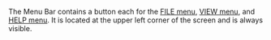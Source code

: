 The Menu Bar contains a button each for the [FILE
menu](FILE_menu "wikilink"), [VIEW menu](VIEW_menu "wikilink"), and
[HELP menu](HELP_menu "wikilink"). It is located at the upper left
corner of the screen and is always visible.
